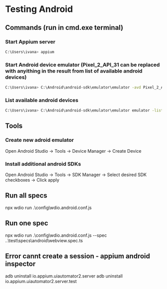 # Testing Android

## Commands (run in cmd.exe terminal)
### Start Appium server
```bash
C:\Users\ivana> appium
```
### Start Android device emulator (Pixel_2_API_31 can be replaced with anyithing in the result from list of available android devices)
```bash
C:\Users\ivana> C:\Android\android-sdk\emulator\emulator -avd Pixel_2_API_31
```
### List available android devices
```bash
C:\Users\ivana> C:\Android\android-sdk\emulator\emulator emulator -list-avds
```

## Tools
### Create new adroid emulator
Open Android Studio -> Tools -> Device Manager -> Create Device
### Install additional android SDKs
Open Android Studio -> Tools -> SDK Manager -> Select desired SDK checkboxes -> Click apply

## Run all specs
npx wdio run .\config\wdio.android.conf.js
## Run one spec
npx wdio run .\config\wdio.android.conf.js --spec ..\test\specs\android\webview.spec.ts


## Error cannt create a session - appium android inspector
adb uninstall io.appium.uiautomator2.server 
adb uninstall io.appium.uiautomator2.server.test